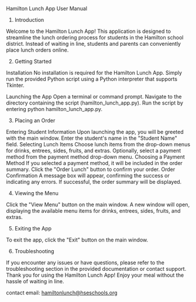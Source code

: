 Hamilton Lunch App User Manual

1. Introduction <a name="introduction"></a>

Welcome to the Hamilton Lunch App! This application is designed to streamline the lunch ordering process for students in the Hamilton school district. Instead of waiting in line, students and parents can conveniently place lunch orders online.

2. Getting Started <a name="getting-started"></a>

Installation <a name="installation"></a>
No installation is required for the Hamilton Lunch App. Simply run the provided Python script using a Python interpreter that supports Tkinter.

Launching the App <a name="launching-the-app"></a>
Open a terminal or command prompt.
Navigate to the directory containing the script (hamilton_lunch_app.py).
Run the script by entering python hamilton_lunch_app.py.

3. Placing an Order <a name="placing-an-order"></a>

Entering Student Information <a name="entering-student-information"></a>
Upon launching the app, you will be greeted with the main window.
Enter the student's name in the "Student Name" field.
Selecting Lunch Items <a name="selecting-lunch-items"></a>
Choose lunch items from the drop-down menus for drinks, entrees, sides, fruits, and extras.
Optionally, select a payment method from the payment method drop-down menu.
Choosing a Payment Method <a name="choosing-a-payment-method"></a>
If you selected a payment method, it will be included in the order summary.
Click the "Order Lunch" button to confirm your order.
Order Confirmation <a name="order-confirmation"></a>
A message box will appear, confirming the success or indicating any errors.
If successful, the order summary will be displayed.

4. Viewing the Menu <a name="viewing-the-menu"></a>

Click the "View Menu" button on the main window.
A new window will open, displaying the available menu items for drinks, entrees, sides, fruits, and extras.

5. Exiting the App <a name="exiting-the-app"></a>

To exit the app, click the "Exit" button on the main window.

6. Troubleshooting <a name="troubleshooting"></a>

If you encounter any issues or have questions, please refer to the troubleshooting section in the provided documentation or contact support.
Thank you for using the Hamilton Lunch App! Enjoy your meal without the hassle of waiting in line.

contact email: hamiltonlunch@hseschools.org
